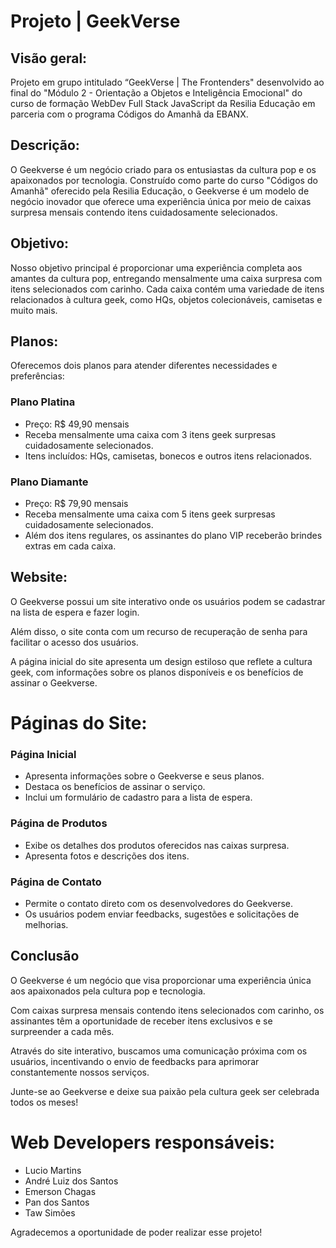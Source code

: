 # Projeto | GeekVerse

## Visão geral:

Projeto em grupo intitulado “GeekVerse | The Frontenders" desenvolvido ao final do "Módulo 2 - Orientação a Objetos e Inteligência Emocional" do curso de formação WebDev Full Stack JavaScript da Resilia Educação em parceria com o programa Códigos do Amanhã da EBANX.

## Descrição:
O Geekverse é um negócio criado para os entusiastas da cultura pop e os apaixonados por tecnologia. Construído como parte do curso "Códigos do Amanhã" oferecido pela Resilia Educação, o Geekverse é um modelo de negócio inovador que oferece uma experiência única por meio de caixas surpresa mensais contendo itens cuidadosamente selecionados.

## Objetivo:

Nosso objetivo principal é proporcionar uma experiência completa aos amantes da cultura pop, entregando mensalmente uma caixa surpresa com itens selecionados com carinho. Cada caixa contém uma variedade de itens relacionados à cultura geek, como HQs, objetos colecionáveis, camisetas e muito mais.

## Planos:

Oferecemos dois planos para atender diferentes necessidades e preferências:

### Plano Platina
- Preço: R$ 49,90 mensais
- Receba mensalmente uma caixa com 3 itens geek surpresas cuidadosamente selecionados.
- Itens incluídos: HQs, camisetas, bonecos e outros itens relacionados.

### Plano Diamante
- Preço: R$ 79,90 mensais
- Receba mensalmente uma caixa com 5 itens geek surpresas cuidadosamente selecionados.
- Além dos itens regulares, os assinantes do plano VIP receberão brindes extras em cada caixa.

## Website:

O Geekverse possui um site interativo onde os usuários podem se cadastrar na lista de espera e fazer login. 

Além disso, o site conta com um recurso de recuperação de senha para facilitar o acesso dos usuários. 

A página inicial do site apresenta um design estiloso que reflete a cultura geek, com informações sobre os planos disponíveis e os benefícios de assinar o Geekverse.

# Páginas do Site:

### Página Inicial
- Apresenta informações sobre o Geekverse e seus planos.
- Destaca os benefícios de assinar o serviço.
- Inclui um formulário de cadastro para a lista de espera.

### Página de Produtos
- Exibe os detalhes dos produtos oferecidos nas caixas surpresa.
- Apresenta fotos e descrições dos itens.

### Página de Contato
- Permite o contato direto com os desenvolvedores do Geekverse.
- Os usuários podem enviar feedbacks, sugestões e solicitações de melhorias.

## Conclusão
O Geekverse é um negócio que visa proporcionar uma experiência única aos apaixonados pela cultura pop e tecnologia.

Com caixas surpresa mensais contendo itens selecionados com carinho, os assinantes têm a oportunidade de receber itens exclusivos e se surpreender a cada mês.

Através do site interativo, buscamos uma comunicação próxima com os usuários, incentivando o envio de feedbacks para aprimorar constantemente nossos serviços. 

Junte-se ao Geekverse e deixe sua paixão pela cultura geek ser celebrada todos os meses!

# Web Developers responsáveis:

- Lucio Martins
- André Luiz dos Santos
- Emerson Chagas
- Pan dos Santos
- Taw Simões

Agradecemos a oportunidade de poder realizar esse projeto!
